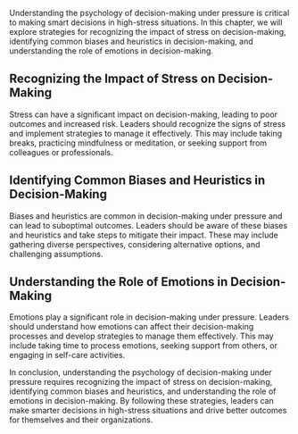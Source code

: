 
Understanding the psychology of decision-making under pressure is critical to making smart decisions in high-stress situations. In this chapter, we will explore strategies for recognizing the impact of stress on decision-making, identifying common biases and heuristics in decision-making, and understanding the role of emotions in decision-making.

Recognizing the Impact of Stress on Decision-Making
---------------------------------------------------

Stress can have a significant impact on decision-making, leading to poor outcomes and increased risk. Leaders should recognize the signs of stress and implement strategies to manage it effectively. This may include taking breaks, practicing mindfulness or meditation, or seeking support from colleagues or professionals.

Identifying Common Biases and Heuristics in Decision-Making
-----------------------------------------------------------

Biases and heuristics are common in decision-making under pressure and can lead to suboptimal outcomes. Leaders should be aware of these biases and heuristics and take steps to mitigate their impact. These may include gathering diverse perspectives, considering alternative options, and challenging assumptions.

Understanding the Role of Emotions in Decision-Making
-----------------------------------------------------

Emotions play a significant role in decision-making under pressure. Leaders should understand how emotions can affect their decision-making processes and develop strategies to manage them effectively. This may include taking time to process emotions, seeking support from others, or engaging in self-care activities.

In conclusion, understanding the psychology of decision-making under pressure requires recognizing the impact of stress on decision-making, identifying common biases and heuristics, and understanding the role of emotions in decision-making. By following these strategies, leaders can make smarter decisions in high-stress situations and drive better outcomes for themselves and their organizations.
